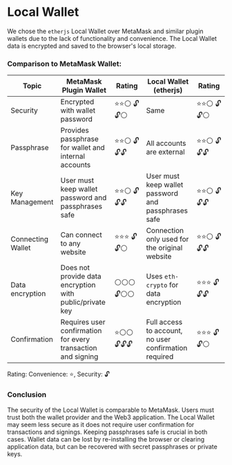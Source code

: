 # Local Wallet

We chose the `etherjs` Local Wallet over MetaMask and similar plugin wallets due to the lack of functionality and convenience. The Local Wallet data is encrypted and saved to the browser's local storage.

### Comparison to MetaMask Wallet:

| Topic             | MetaMask Plugin Wallet                                       | Rating       | Local Wallet (etherjs)                                | Rating        |
|-------------------|--------------------------------------------------------------|--------------|-------------------------------------------------------|---------------|
| Security          | Encrypted with wallet password                               | ⭐️⭐️⚪&nbsp;🔓🔓⚪  | Same                                                  | ⭐️⭐️⚪&nbsp;🔓🔓⚪   |
| Passphrase        | Provides passphrase for wallet and internal accounts         | ⭐️⭐️⚪&nbsp;🔓🔓🔓 | All accounts are external                             | ⭐️⭐️⚪&nbsp;🔓🔓🔓  |
| Key Management    | User must keep wallet password and passphrases safe          | ⭐️⭐️⚪ 🔓🔓🔓 | User must keep wallet password and passphrases safe   | ⭐️⭐️⚪ 🔓🔓🔓  |
| Connecting Wallet | Can connect to any website                                   | ⭐️⭐️⭐️ 🔓🔓⚪ | Connection only used for the original website         | ⭐️⭐️⚪ 🔓🔓🔓  |
| Data encryption   | Does not provide data encryption with public/private key     | ⚪⚪⚪ 🔓⚪⚪     | Uses `eth-crypto` for data encryption                 | ⭐️⭐️⭐️ 🔓🔓🔓 |
| Confirmation      | Requires user confirmation for every transaction and signing | ⭐️⚪⚪ 🔓🔓🔓  | Full access to account, no user confirmation required | ⭐️⭐️⭐️ 🔓🔓⚪  |

Rating: Convenience: ⭐️, Security: 🔓

### Conclusion

The security of the Local Wallet is comparable to MetaMask. Users must trust both the wallet provider and the Web3 
application. The Local Wallet may seem less secure as it does not require user confirmation for transactions and signings. Keeping passphrases safe is 
crucial in both cases. Wallet data can be lost by re-installing the browser or clearing application data, but can be recovered with secret passphrases or private keys.
